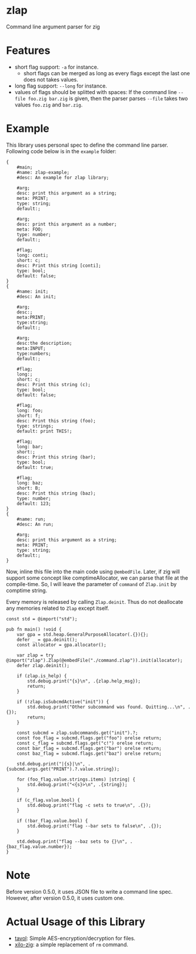 # zlap
Command line argument parser for zig

# Features
- short flag support: `-a` for instance.
    - short flags can be merged as long as every flags except the last one does not takes values.
- long flag support: `--long` for instance.
- values of flags should be splitted with spaces:
  If the command line `--file foo.zig bar.zig` is given, then the parser parses `--file` takes
  two values `foo.zig` and `bar.zig`.

# Example
This library uses personal spec to define the command line parser.
Following code below is in the `example` folder:
```
{
    #main;
    #name: zlap-example;
    #desc: An example for zlap library;

    #arg;
    desc: print this argument as a string;
    meta: PRINT;
    type: string;
    default:;

    #arg;
    desc: print this argument as a number;
    meta: FOO;
    type: number;
    default:;

    #flag;
    long: conti;
    short: c;
    desc: Print this string [conti];
    type: bool;
    default: false;
}
{
    #name: init;
    #desc: An init;

    #arg;
    desc:;
    meta:PRINT;
    type:string;
    default:;

    #arg;
    desc:the description;
    meta:INPUT;
    type:numbers;
    default:;

    #flag;
    long:;
    short: c;
    desc: Print this string (c);
    type: bool;
    default: false;

    #flag;
    long: foo;
    short: f;
    desc: Print this string (foo);
    type: strings;
    default: print THIS!;

    #flag;
    long: bar;
    short:;
    desc: Print this string (bar);
    type: bool;
    default: true;

    #flag;
    long: baz;
    short: B;
    desc: Print this string (baz);
    type: number;
    default: 123;
}
{
    #name: run;
    #desc: An run;

    #arg;
    desc: print this argument as a string;
    meta: PRINT;
    type: string;
    default:;
}
```

Now, inline this file into the main code using `@embedFile`. Later, if zig will support some
concept like comptimeAllocator, we can parse that file at the compile-time.
So, I will leave the parameter of `command` of `Zlap.init` by comptime string.

Every memory is released by calling `Zlap.deinit`. Thus do not deallocate any memories related to
`Zlap` except itself.

```zig
const std = @import("std");

pub fn main() !void {
    var gpa = std.heap.GeneralPurposeAllocator(.{}){};
    defer _ = gpa.deinit();
    const allocator = gpa.allocator();

    var zlap = try @import("zlap").Zlap(@embedFile("./command.zlap")).init(allocator);
    defer zlap.deinit();

    if (zlap.is_help) {
        std.debug.print("{s}\n", .{zlap.help_msg});
        return;
    }

    if (!zlap.isSubcmdActive("init")) {
        std.debug.print("Other subcommand was found. Quitting...\n", .{});
        return;
    }

    const subcmd = zlap.subcommands.get("init").?;
    const foo_flag = subcmd.flags.get("foo") orelse return;
    const c_flag = subcmd.flags.get("c!") orelse return;
    const bar_flag = subcmd.flags.get("bar") orelse return;
    const baz_flag = subcmd.flags.get("baz") orelse return;

    std.debug.print("|{s}|\n", .{subcmd.args.get("PRINT").?.value.string});

    for (foo_flag.value.strings.items) |string| {
        std.debug.print("<{s}>\n", .{string});
    }

    if (c_flag.value.bool) {
        std.debug.print("flag -c sets to true\n", .{});
    }

    if (!bar_flag.value.bool) {
        std.debug.print("flag --bar sets to false\n", .{});
    }

    std.debug.print("flag --baz sets to {}\n", .{baz_flag.value.number});
}
```

# Note
Before version 0.5.0, it uses JSON file to write a command line spec.
However, after version 0.5.0, it uses custom one.

# Actual Usage of this Library
- [tavol](https://github.com/e0328eric/tavol): Simple AES-encryption/decryption for files.
- [xilo-zig](https://github.com/e0328eric/xilo-zig): a simple replacement of `rm` command.
